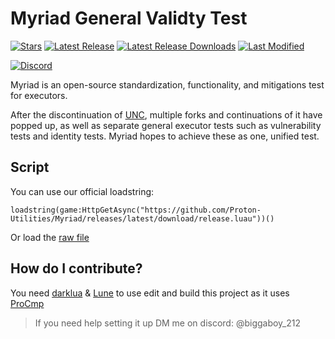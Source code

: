# Myriad General Validty Test

[stars]: https://github.com/Proton-Utilities/Myriad/stargazers
[lastrel]: https://github.com/Proton-Utilities/Myriad/releases/latest
[lastcom]: https://github.com/Proton-Utilities/Myriad/commits
[disc]: https://discord.gg/nn4NxHU3Pu

[badges/stars]: https://img.shields.io/github/stars/Proton-Utilities/Myriad?label=Stars&logo=GitHub
[badges/lastrel]: https://img.shields.io/github/v/release/Proton-Utilities/Myriad?label=Latest%20Release
[badges/lastreldownloads]: https://img.shields.io/github/downloads/Proton-Utilities/Myriad/latest/total?label=Downloaded/Executed
[badges/lastcom]: https://img.shields.io/github/last-commit/Proton-Utilities/Myriad?label=Last%20Modifed
[badges/disc]: https://img.shields.io/discord/1371325686278651985?style=for-the-badge&label=Discord

[![Stars][badges/stars]][stars]
[![Latest Release][badges/lastrel]][lastrel]
[![Latest Release Downloads][badges/lastreldownloads]][lastrel]
[![Last Modified][badges/lastcom]][lastcom]

[![Discord][badges/disc]][disc]

Myriad is an open-source standardization, functionality, and mitigations test for executors.

After the discontinuation of [UNC](https://github.com/unified-naming-convention/NamingStandard), multiple forks and continuations of it have popped up, as well as separate general executor tests such as vulnerability tests and identity tests. Myriad hopes to achieve these as one, unified test.

## Script

You can use our official loadstring:

```luau
loadstring(game:HttpGetAsync("https://github.com/Proton-Utilities/Myriad/releases/latest/download/release.luau"))()
```

Or load the [raw file](https://github.com/Proton-Utilities/Myriad/releases/latest/download/release.luau)

## How do I contribute?

You need [darklua](https://github.com/seaofvoices/darklua) & [Lune](https://github.com/lune-org/lune) to use edit and build this project as it uses [ProCmp](https://github.com/Proton-Utilities/procmp)

> If you need help setting it up DM me on discord: @biggaboy_212
